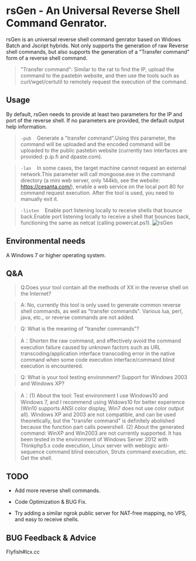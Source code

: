 
 rsGen - An Universal Reverse Shell Command Genrator.
 =

  rsGen is an universal reverse shell command genrator based on Widows Batch and  Jscript hybrids. Not only supports the generation of raw Reverse shell commands, but also supports the generation of a "Transfer command" form of a reverse shell command.
  
>"Transfer command": Similar to the rat to find the IP, upload the command to the pastebin website, and then use the tools such as curl/wget/certutil to remotely request the execution of the command.

## Usage
By default, rsGen needs to provide at least two parameters for the IP and port of the reverse shell. If no parameters are provided, the default output help information.

> `-pub` &nbsp;&nbsp; Generate a "transfer command".Using this parameter, the command will be uploaded and the encoded command will be uploaded to the public pastebin website (currently two interfaces are provided: p.ip.fi and dpaste.com).

> `-lan` &nbsp;&nbsp; In some cases, the target machine cannot request an external network.This parameter will call mongoose.exe in the command directory (a mini web server, only 144kb, see the website: https://cesanta.com/), enable a web service on the local port 80 for command request execution. After the tool is used, you need to manually exit it.

> `-listen` &nbsp;&nbsp; Enable port listening locally to receive shells that bounce back.Enable port listening locally to receive a shell that bounces back, functioning the same as netcat (calling powercat.ps1).
![rsGen](https://raw.githubusercontent.com/FlyfishSec/rsGen/master/Usage/rsGen.gif "rsGen.gif")

## Environmental needs

   A Windows 7 or higher operating system.

## Q&A
>Q:Does your tool contain all the methods of XX in the reverse shell on the Internet?

>A: No, currently this tool is only used to generate common reverse shell commands, as well as "transfer commands". Various lua, perl, java, etc., or reverse commands are not added.

>Q: What is the meaning of "transfer commands"?

>A：Shorten the raw command, and effectively avoid the command execution failure caused by unknown factors such as URL transcoding/application interface transcoding error in the native command when some code execution interface/command blind execution is encountered.

>Q: What is your tool testing environment? Support for Windows 2003 and Windows XP?

>A：(1) About the tool: Test environment I use Windows10 and Windows 7, and I recommend using Widows10 for better experience (Win10 supports ANSI color display, Win7 does not use color output all). Windows XP and 2003 are not compatible, and can be used theoretically, but the "transfer command" is definitely abolished because the function part calls powershell.
(2) About the generated command: WinXP and Win2003 are not currently supported. It has been tested in the environment of Windows Server 2012 with Thinkphp5.x code execution, Linux server with weblogic anti-sequence command blind execution, Struts command execution, etc. Get the shell.

## TODO
   
   * Add more reverse shell commands.

   * Code Optimization & BUG Fix.

   * Try adding a similar ngrok public server for NAT-free mapping, no VPS, and easy to receive shells.

## BUG Feedback & Advice
Flyfish#lcx.cc
